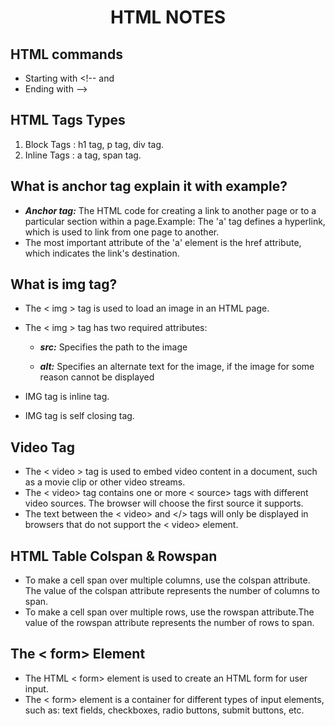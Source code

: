# <p align ="center"> HTML NOTES</p>

## HTML commands

- Starting with <!-- and
- Ending with -->

## HTML Tags Types

1. Block Tags : h1 tag, p tag, div tag.
2. Inline Tags : a tag, span tag.

## What is anchor tag explain it with example?

- **_Anchor tag:_** The HTML code for creating a link to another page or to a particular section within a page.Example: The 'a' tag defines a hyperlink, which is used to link from one page to another.
- The most important attribute of the 'a' element is the href attribute, which indicates the link's destination.

## What is img tag?

- The < img > tag is used to load an image in an HTML page.

- The < img > tag has two required attributes:

  - **_src:_** Specifies the path to the image

  - **_alt:_** Specifies an alternate text for the image, if the image for some reason cannot be displayed

- IMG tag is inline tag.
- IMG tag is self closing tag.

## Video Tag

- The < video > tag is used to embed video content in a document, such as a movie clip or other video streams.
- The < video> tag contains one or more < source> tags with different video sources. The browser will choose the first source it supports.
- The text between the < video> and </> tags will only be displayed in browsers that do not support the < video> element.

## HTML Table Colspan & Rowspan

- To make a cell span over multiple columns, use the colspan attribute. The value of the colspan attribute represents the number of columns to span.
- To make a cell span over multiple rows, use the rowspan attribute.The value of the rowspan attribute represents the number of rows to span.

## The < form> Element

- The HTML < form> element is used to create an HTML form for user input.
- The < form> element is a container for different types of input elements, such as: text fields, checkboxes, radio buttons, submit buttons, etc.
